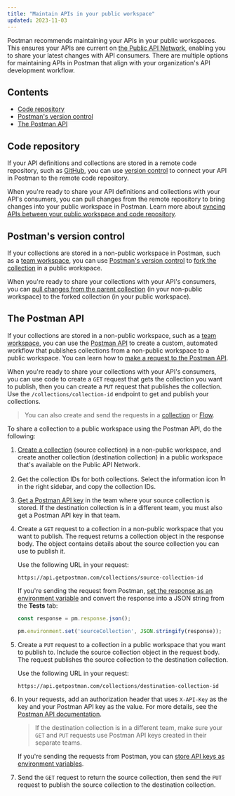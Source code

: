 ```yaml
---
title: "Maintain APIs in your public workspace"
updated: 2023-11-03
---
```


Postman recommends maintaining your APIs in your public workspaces. This ensures your APIs are current on [the Public API Network](/docs/getting-started/first-steps/exploring-public-api-network/), enabling you to share your latest changes with API consumers. There are multiple options for maintaining APIs in Postman that align with your organization's API development workflow.

## Contents

* [Code repository](#code-repository)
* [Postman's version control](#postmans-version-control)
* [The Postman API](#the-postman-api)

## Code repository

If your API definitions and collections are stored in a remote code repository, such as [GitHub](/docs/integrations/available-integrations/github/), you can use [version control](/docs/designing-and-developing-your-api/versioning-an-api/versioning-an-api-overview/) to connect your API in Postman to the remote code repository.

When you're ready to share your API definitions and collections with your API's consumers, you can pull changes from the remote repository to bring changes into your public workspace in Postman. Learn more about [syncing APIs between your public workspace and code repository](/docs/collaborating-in-postman/public-api-network/sync-api-with-workspace/).

## Postman's version control

If your collections are stored in a non-public workspace in Postman, such as a [team workspace](/docs/collaborating-in-postman/working-with-your-team/collaborating-in-team-workspaces/), you can use [Postman's version control](/docs/collaborating-in-postman/using-version-control/version-control-overview/) to [fork the collection](/docs/collaborating-in-postman/using-version-control/forking-entities/#create-a-fork) in a public workspace.

When you're ready to share your collections with your API's consumers, you can [pull changes from the parent collection](/docs/collaborating-in-postman/using-version-control/forking-entities/#pull-updates-from-a-parent-element) (in your non-public workspace) to the forked collection (in your public workspace).

## The Postman API

If your collections are stored in a non-public workspace, such as a [team workspace](/docs/collaborating-in-postman/working-with-your-team/collaborating-in-team-workspaces/), you can use the [Postman API](https://www.postman.com/postman/workspace/postman-public-workspace/documentation/12959542-c8142d51-e97c-46b6-bd77-52bb66712c9a) to create a custom, automated workflow that publishes collections from a non-public workspace to a public workspace. You can learn how to [make a request to the Postman API](/docs/developer/postman-api/make-postman-api-call/).

When you're ready to share your collections with your API's consumers, you can use code to create a `GET` request that gets the collection you want to publish, then you can create a `PUT` request that publishes the collection. Use the `/collections/collection-id` endpoint to get and publish your collections.

> You can also create and send the requests in a [collection](/docs/collections/using-collections/) or [Flow](/docs/postman-flows/gs/flows-overview/).

To share a collection to a public workspace using the Postman API, do the following:

1. [Create a collection](/docs/collections/using-collections/#creating-collections) (source collection) in a non-public workspace, and create another collection (destination collection) in a public workspace that's available on the Public API Network.

1. Get the collection IDs for both collections. Select the information icon <img alt="Information icon" src="https://assets.postman.com/postman-docs/icon-information-v9-5.jpg#icon" width="16px"> in the right sidebar, and copy the collection IDs.

1. [Get a Postman API key](/docs/developer/postman-api/authentication/#generate-a-postman-api-key) in the team where your source collection is stored. If the destination collection is in a different team, you must also get a Postman API key in that team.
1. Create a `GET` request to a collection in a non-public workspace that you want to publish. The request returns a collection object in the response body. The object contains details about the source collection you can use to publish it.

    Use the following URL in your request:

    ```curl
    https://api.getpostman.com/collections/source-collection-id
    ```

    If you're sending the request from Postman, [set the response as an environment variable](/docs/sending-requests/managing-environments/#setting-environment-variables-from-scripts) and convert the response into a JSON string from the **Tests** tab:

    ```javascript
    const response = pm.response.json();

    pm.environment.set('sourceCollection', JSON.stringify(response));
    ```

1. Create a `PUT` request to a collection in a public workspace that you want to publish to. Include the source collection object in the request body. The request publishes the source collection to the destination collection.

    Use the following URL in your request:

    ```curl
    https://api.getpostman.com/collections/destination-collection-id
    ```

1. In your requests, add an authorization header that uses `X-API-Key` as the key and your Postman API key as the value. For more details, see the [Postman API documentation](https://www.postman.com/postman/workspace/postman-public-workspace/documentation/12959542-c8142d51-e97c-46b6-bd77-52bb66712c9a).

    > If the destination collection is in a different team, make sure your `GET` and `PUT` requests use Postman API keys created in their separate teams.

    If you're sending the requests from Postman, you can [store API keys as environment variables](/docs/developer/postman-api/make-postman-api-call/#store-your-api-key-as-an-environment-variable).

1. Send the `GET` request to return the source collection, then send the `PUT` request to publish the source collection to the destination collection.
